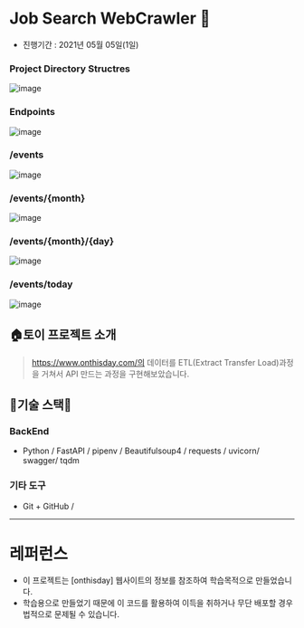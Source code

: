 # Job Search WebCrawler 🚄

- 진행기간 : 2021년 05월 05일(1일)

### Project Directory Structres
![image](https://user-images.githubusercontent.com/57933835/117106090-38005400-adba-11eb-8850-23fc2939b602.png)


### Endpoints
![image](https://user-images.githubusercontent.com/57933835/117104760-ab549680-adb7-11eb-8e24-14fdfcb8c10c.png)

### /events
![image](https://user-images.githubusercontent.com/57933835/117104832-caebbf00-adb7-11eb-8bcf-9f8a36c7abdb.png)

### /events/{month}
![image](https://user-images.githubusercontent.com/57933835/117105006-1aca8600-adb8-11eb-89a2-37bfaabd9a02.png)

### /events/{month}/{day}
![image](https://user-images.githubusercontent.com/57933835/117105031-2a49cf00-adb8-11eb-8f9c-b2838cf13866.png)

### /events/today
![image](https://user-images.githubusercontent.com/57933835/117105054-3766be00-adb8-11eb-89fa-0d87e8bf5d23.png)



## **🏠토이 프로젝트 소개**

> https://www.onthisday.com/의 데이터를 ETL(Extract Transfer Load)과정을 거쳐서 API 만드는 과정을 구현해보았습니다.


## **🌹기술 스택🌹**

### **BackEnd**

- Python / FastAPI / pipenv / Beautifulsoup4 / requests / uvicorn/ swagger/ tqdm

### **기타 도구**

- Git + GitHub / 

---

# **레퍼런스**

- 이 프로젝트는 [onthisday] 웹사이트의 정보를 참조하여 학습목적으로 만들었습니다.
- 학습용으로 만들었기 때문에 이 코드를 활용하여 이득을 취하거나 무단 배포할 경우 법적으로 문제될 수 있습니다.

